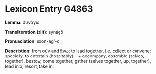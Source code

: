 # Lexicon Entry G4863

**Lemma**: συνάγω

**Transliteration (xlit)**: synágō

**Pronunciation**: soon-ag'-o

**Description**:
from σύν and ἄγω; to lead together, i.e. collect or convene; specially, to entertain (hospitably):--+ accompany, assemble (selves, together), bestow, come together, gather (selves together, up, together), lead into, resort, take in.
